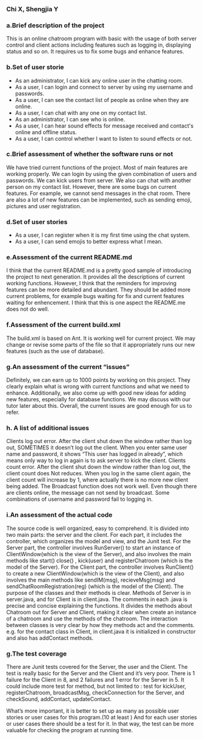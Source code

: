 ### Chi X, Shengjia Y





### a.Brief description of the project
This is an online chatroom program with basic with the usage of both server control and client actions including features such as logging in, displaying status and so on. It requires us to fix some bugs and enhance features.

### b.Set of user storie
- As an administrator, I can kick any online user in the chatting room.
- As a user, I can login and connect to server by using my username and passwords.
- As a user, I can see the contact list of people as online when they are online.
- As a user, I can chat with any one on my contact list.
- As an administrator, I can see who is online.
- As a user, I can hear sound effects for message received and contact's online and offline status.
- As a user, I can control whether I want to listen to sound effects or not.

### c.Brief assessment of whether the software runs or not
We have tried current functions of the project. Most of main features are working properly. We can login by using the given combination of users and passwords. We can kick users from server. We also can chat with another person on my contact list. However, there are some bugs on current features. For example, we cannot send messages in the chat room. There are also a lot of new features can be implemented, such as sending emoji, pictures and user registration.

### d.Set of user stories
- As a user, I can register when it is my first time using the chat system.
- As a user, I can send emojis to better express what I mean.

### e.Assessment of the current README.md
I think that the current README.md is a pretty good sample of introducing the project to next generation. It provides all the descriptions of current working functions. However, I think that the reminders for improving features can be more detailed and abundant. They should be added more current problems, for example bugs waiting for fix and current features waiting for enhencement. I think that this is one aspect the README.me does not do well.

### f.Assessment of the current build.xml
The build.xml is based on Ant. It is working well for current project. We may change or revise some parts of the file so that it appropriately runs our new features (such as the use of database).

### g.An assessment of the current “issues”
Definitely, we can earn up to 1000 points by working on this project. They clearly explain what is wrong with current functions and what we need to enhance. Additionally, we also come up with good new ideas for adding new features, especially for database functions. We may discuss with our tutor later about this. Overall, the current issues are good enough for us to refer.

### h. A list of additional issues
Clients log out error. After the client shut down the window rather than log out, SOMETIMES it doesn’t log out the client. When you enter same user name and password, it shows “This user has logged in already”, which means only way to log in again is to ask server to kick the client.
Clients count error. After the client shut down the window rather than log out, the client count does Not reduces. When you log in the same client again, the client count will increase by 1, where actually there is no more new client being added. 
The Broadcast function does not work well. Even though there are clients online, the message can not send by broadcast.
Some combinations of username and password fail to logging in. 

### i.An assessment of the actual code
The source code is well organized, easy to comprehend. It is divided into two main parts: the server and the client. For each part, it includes the controller, which organizes the model and view, and the Junit test.
For the Server part, the controller involves RunServer() to start an instance of ClientWindow(which is the view of the Server), and also involves the main methods like start() close() , kick(user) and registerChatroom (which is the model of the Server).
For the Client part, the controller involves RunClient() to create a new ClientWindow(which is the view of the Client), and also involves the main methods like sendIM(msg), recieveMsg(msg) and sendChatRoomRegistration(reg) (which is the model of the Client).
The purpose of the classes and their methods is clear. Methods of Server is in server.java, and for Client is in client.java. The comments in each .java is precise and concise explaining the functions.  It divides the methods about Chatroom out for Server and Client, making it clear when create an instance of a chatroom and use the methods of the chatroom. The interaction between classes is very clear by how they methods act and the comments. e.g. for the contact class in Client, in client.java it is initialized in constructor and also has addContact methods.  

### g.The test coverage
There are Junit tests covered for the Server, the user and the Client. The test is really basic for the Server and the Client and it’s very poor. There is 1 failure for the Client in 8, and 2 failures and 1 error for the Server in 5. It could include more test for method, but not limited to : test for kickUser, registerChatroom, broadcastMsg,  checkConnection for the Server, and checkSound, addContact, updateContact.

What’s more important, it is better to set up as many as possible user stories or user cases for this program.(10 at least ) And for each user stories or user cases there should be a test for it. In that way, the test can be more valuable for checking the program at running time.

